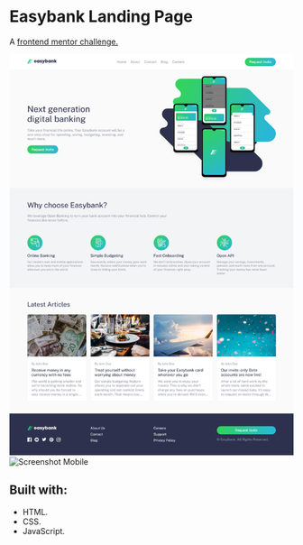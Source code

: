# Easybank Landing Page

A [frontend mentor challenge.](https://www.frontendmentor.io/challenges/easybank-landing-page-WaUhkoDN)

![Screenshot Wide](images/screenshot-wide.png)
![Screenshot Mobile](images/screenshot-mobile.png)

## Built with:

- HTML.
- CSS.
- JavaScript.
